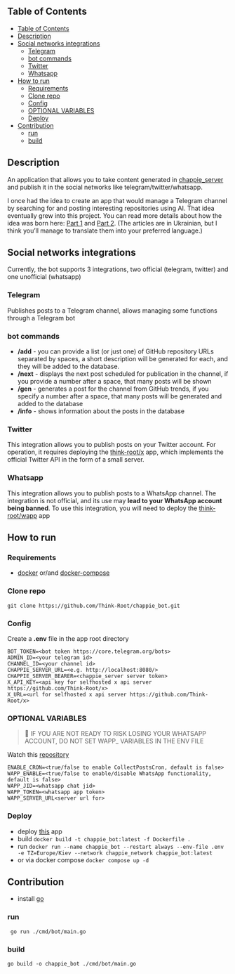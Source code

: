 ## Table of Contents

- [Table of Contents](#table-of-contents)
- [Description](#description)
- [Social networks integrations](#social-networks-integrations)
  - [Telegram](#telegram)
  - [bot commands](#bot-commands)
  - [Twitter](#twitter)
  - [Whatsapp](#whatsapp)
- [How to run](#how-to-run)
  - [Requirements](#requirements)
  - [Clone repo](#clone-repo)
  - [Config](#config)
  - [OPTIONAL VARIABLES](#optional-variables)
  - [Deploy](#deploy)
- [Contribution](#contribution)
  - [run](#run)
  - [build](#build)


## Description

An application that allows you to take content generated in [chappie_server](https://github.com/Think-Root/chappie_server) and publish it in the social networks like telegram/twitter/whatsapp.

I once had the idea to create an app that would manage a Telegram channel by searching for and posting interesting repositories using AI. That idea eventually grew into this project. You can read more details about how the idea was born here: [Part 1](https://drukarnia.com.ua/articles/yak-chatgpt-vede-za-mene-kanal-v-telegram-i-u-nogo-ce-maizhe-vikhodit-chastina-1-VywRW) and [Part 2](https://drukarnia.com.ua/articles/yak-chatgpt-vede-za-mene-kanal-v-telegram-i-u-nogo-ce-maizhe-vikhodit-chastina-2-X9Yjz). (The articles are in Ukrainian, but I think you’ll manage to translate them into your preferred language.)

## Social networks integrations

Currently, the bot supports 3 integrations, two official (telegram, twitter) and one unofficial (whatsapp)

### Telegram

Publishes posts to a Telegram channel, allows managing some functions through a Telegram bot

### bot commands

- **/add** - you can provide a list (or just one) of GitHub repository URLs separated by spaces, a short description will be generated for each, and they will be added to the database.
- **/next** - displays the next post scheduled for publication in the channel, if you provide a number after a space, that many posts will be shown
- **/gen** - generates a post for the channel from GitHub trends, if you specify a number after a space, that many posts will be generated and added to the database
- **/info** - shows information about the posts in the database

### Twitter

This integration allows you to publish posts on your Twitter account. For operation, it requires deploying the [think-root/x](https://github.com/Think-Root/x) app, which implements the official Twitter API in the form of a small server.


### Whatsapp

This integration allows you to publish posts to a WhatsApp channel. The integration is not official, and its use may **lead to your WhatsApp account being banned**. To use this integration, you will need to deploy the [think-root/wapp](https://github.com/Think-Root/wapp) app

## How to run

### Requirements

- [docker](https://docs.docker.com/engine/install/) or/and [docker-compose](https://docs.docker.com/compose/install/)

### Clone repo

```shell
git clone https://github.com/Think-Root/chappie_bot.git
```

### Config

Create a **.env** file in the app root directory

```properties
BOT_TOKEN=<bot token https://core.telegram.org/bots>
ADMIN_ID=<your telegram id>
CHANNEL_ID=<your channel id>
CHAPPIE_SERVER_URL=<e.g. http://localhost:8080/>
CHAPPIE_SERVER_BEARER=<chappie_server server token>
X_API_KEY=<api key for selfhosted x api server https://github.com/Think-Root/x>
X_URL=<url for selfhosted x api server https://github.com/Think-Root/x>
```

### OPTIONAL VARIABLES

> 🔴 IF YOU ARE NOT READY TO RISK LOSING YOUR WHATSAPP ACCOUNT, DO NOT SET WAPP_ VARIABLES IN THE ENV FILE

Watch this [repository](https://github.com/Think-Root/wapp)

```properties
ENABLE_CRON=<true/false to enable CollectPostsCron, default is false>
WAPP_ENABLE=<true/false to enable/disable WhatsApp functionality, default is false>
WAPP_JID=<whatsapp chat jid>
WAPP_TOKEN=<whatsapp app token>
WAPP_SERVER_URL<server url for>
```

### Deploy

- deploy [this](https://github.com/Think-Root/chappie_server?tab=readme-ov-file#deploy) app
- build `docker build -t chappie_bot:latest -f Dockerfile .`
- run `docker run --name chappie_bot --restart always --env-file .env -e TZ=Europe/Kiev --network chappie_network chappie_bot:latest`
- or via docker compose `docker compose up -d`

## Contribution

- install [go](https://go.dev/dl/)

### run
```shell
 go run ./cmd/bot/main.go  
```

### build
```shell
go build -o chappie_bot ./cmd/bot/main.go
```